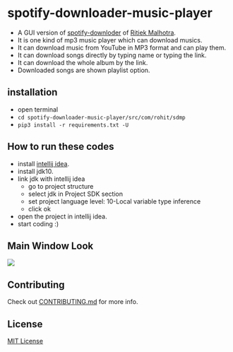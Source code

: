 # spotify-downloader-music-player

- A GUI version of [spotify-downloder](https://github.com/ritiek/spotify-downloader) of [Ritiek Malhotra](https://github.com/ritiek).
- It is one kind of mp3 music player which can download musics.
- It can download music from YouTube in MP3 format and can play them.
- It can download songs directly by typing name or typing the link.
- It can download the whole album by the link.
- Downloaded songs are shown playlist option.

## installation
- open terminal
- `cd spotify-downloader-music-player/src/com/rohit/sdmp`
- `pip3 install -r requirements.txt -U`

## How to run these codes
- install [intellij idea](https://www.jetbrains.com/idea/).
- install jdk10.
- link jdk with intellij idea
  - go to project structure
  - select jdk in Project SDK section
  - set project language level: 10-Local variable type inference
  - click ok
- open the project in intellij idea.
- start coding :)
  
## Main Window Look
  <img src="https://github.com/rpotter12/spotify-downloader-music-player/blob/master/pictures/download.png">

## Contributing
  Check out [CONTRIBUTING.md](https://github.com/rpotter12/spotify-downloader-music-player/blob/master/CONTRIBUTING.md) for more info.

## License 
  [MIT License](https://github.com/rpotter12/spotify-downloader-music-player/blob/master/LICENSE)
